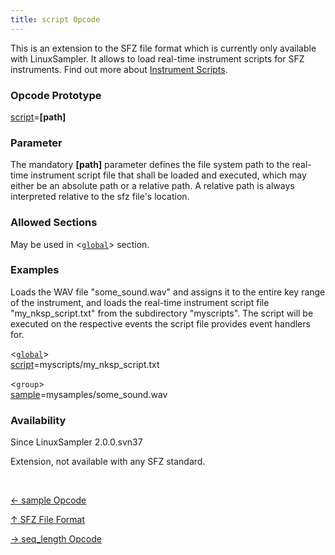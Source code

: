 ```yaml
---
title: script Opcode
---
```

This is an extension to the SFZ file format which is currently only available
with LinuxSampler. It allows to load real-time instrument scripts for SFZ
instruments. Find out more about [Instrument Scripts](../scripts).

### Opcode Prototype

[script](script)=**[path]**

### Parameter

The mandatory **[path]** parameter defines the file system path to the real-time
instrument script file that shall be loaded and executed, which may either be an
absolute path or a relative path.
A relative path is always interpreted relative to the sfz file's location.

### Allowed Sections

May be used in <[`global`](../section/global)> section.

### Examples

Loads the WAV file "some_sound.wav" and assigns it to the entire key range of the
instrument, and loads the real-time instrument script file "my_nksp_script.txt"
from the subdirectory "myscripts". The script will be executed on the respective
events the script file provides event handlers for. 

<[`global`](../section/global)><br>
[script](script)=myscripts/my_nksp_script.txt<br>

<`group`><br>
[sample](sample)=mysamples/some_sound.wav<br>

### Availability

Since LinuxSampler 2.0.0.svn37

Extension, not available with any SFZ standard.

<br>
<link rel="stylesheet" href="/linuxsampler/style.css">
<div>
    <div id="r" class="child-div"><p><a href="sample">← sample Opcode</a></p></div>
    <div id="c" class="child-div"><p><a href="..">↑ SFZ File Format</a></p></div>
    <div id="l" class="child-div"><p><a href="seq_length">→ seq_length Opcode</a></p></div>
</div>
